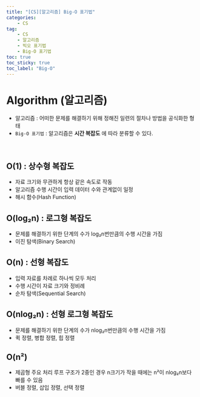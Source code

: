```yaml
---
title: "[CS][알고리즘] Big-O 표기법"
categories:
    - CS
tag:
    - CS
    - 알고리즘
    - 빅오 표기법
    - Big-O 표기법
toc: true
toc_sticky: true
toc_label: "Big-O"
---
```


# Algorithm (알고리즘)
- 알고리즘 : 어떠한 문제를 해결하기 위해 정해진 일련의 절차나 방법을 공식화한 형태
- ```Big-O 표기법``` : 알고리즘은 <b>시간 복잡도</b> 에 따라 분류할 수 있다.

<br>

## O(1) : 상수형 복잡도
- 자료 크기와 무관하게 항상 같은 속도로 작동
- 알고리즘 수행 시간이 입력 데이터 수와 관계없이 일정
- 해시 함수(Hash Function)

## O(log₂n) : 로그형 복잡도
- 문제를 해결하기 위한 단계의 수가 log₂n번만큼의 수행 시간을 가짐
- 이진 탐색(Binary Search)

## O(n) : 선형 복잡도
- 입력 자료를 차례로 하나씩 모두 처리
- 수행 시간이 자료 크기와 정비례
- 순차 탐색(Sequential Search)

## O(nlog₂n) : 선형 로그형 복잡도
- 문제를 해결하기 위한 단계의 수가 nlog₂n번만큼의 수행 시간을 가짐
- 퀵 정렬, 병합 정렬, 힙 정렬

## O(n²) 
- 제곱형 주요 처리 루프 구조가 2중인 경우
n크기가 작을 때에는 n²이 nlog₂n보다 빠를 수 있음
- 버블 정렬, 삽입 정렬, 선택 정렬